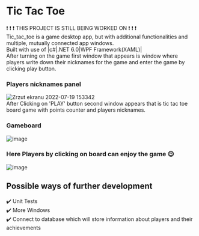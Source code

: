 # Tic Tac Toe  
:exclamation: :exclamation: :exclamation: THIS PROJECT IS STILL BEING WORKED ON :exclamation: :exclamation: :exclamation:  
Tic_tac_toe is a game desktop app, but with additional functionalities and multiple, mutually connected app windows.  
Built with use of |c#|.NET 6.0|WPF Framework(XAML)|  
After turning on the game first window that appears is window where players write down their nicknames for the game and enter the game by clicking play button.  
### Players nicknames panel
![Zrzut ekranu 2022-07-19 153342](https://user-images.githubusercontent.com/93675889/179763250-b39c5711-56c7-45c1-94af-4364e36651dd.png)  
After Clicking on 'PLAY' button second window appears that is tic tac toe board game with points counter and players nicknames.  
### Gameboard
![image](https://user-images.githubusercontent.com/93675889/179764150-10bd9583-10bd-419a-b929-9f39c1f3c405.png)
### Here Players by clicking on board can enjoy the game :relieved:  
![image](https://user-images.githubusercontent.com/93675889/179764535-0da55f38-c73b-414e-a7d8-3ca9473635ae.png)  
## Possible ways of further development   
:heavy_check_mark: Unit Tests  
:heavy_check_mark: More Windows  
:heavy_check_mark: Connect to database which will store information about players and their achievements  


